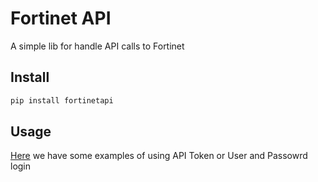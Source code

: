 # Fortinet API
A simple lib for handle API calls to Fortinet

## Install
```bash
pip install fortinetapi
```

## Usage
[Here](example) we have some examples of using API Token or User and Passowrd login 
